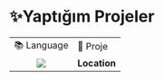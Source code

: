 # ✨Yaptığım Projeler   


<div align="center">
  <table>
<tr>
	  <td>
	  	📚 Language 
	  </td>
	  <td>
	  	📌 Proje 
	  </td>
</tr> 
<tr>
	<td align="center">
	  <img src="https://img.shields.io/badge/c%23-%23239120.svg?style=for-the-badge&logo=c-sharp&logoColor=white"  />
	</td> 
	<td>
	  <strong>Location</strong>
	</td>
</tr>
</table>